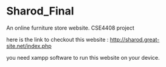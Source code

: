 # Sharod_Final
 An online furniture store website. CSE4408 project

here is the link to checkout this website : http://sharod.great-site.net/index.php

you need xampp software to run this website on your device.
 <!-- database pass: 
5uM]0MTWxNsz&>=#
id20580521_sharod
id20580521_radib_bk -->
